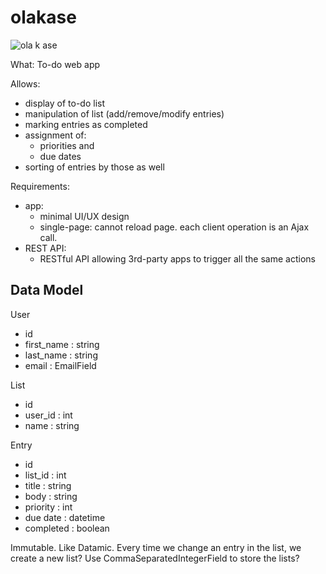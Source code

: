 olakase
=======

![ola k ase](http://www.actualidadjuvenil.com/wp-content/uploads/2012/12/ola-ke-ase-significado-300x300.jpg)

What: To-do web app

Allows:
* display of to-do list
* manipulation of list (add/remove/modify entries)
* marking entries as completed
* assignment of:
    * priorities and
    * due dates
* sorting of entries by those as well

Requirements:
* app:
    * minimal UI/UX design
    * single-page: cannot reload page.  each client operation is an Ajax call.
* REST API:
    * RESTful API allowing 3rd-party apps to trigger all the same actions


Data Model
----------

User
* id
* first_name : string
* last_name : string
* email : EmailField

List
* id
* user_id : int
* name : string

Entry
* id
* list_id : int
* title : string
* body : string
* priority : int
* due date : datetime
* completed : boolean

Immutable.  Like Datamic.
Every time we change an entry in the list, we create a new list?
Use CommaSeparatedIntegerField to store the lists?


